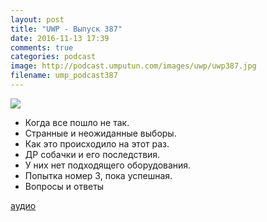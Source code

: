 ```yaml
---
layout: post
title: "UWP - Выпуск 387"
date: 2016-11-13 17:39
comments: true
categories: podcast
image: http://podcast.umputun.com/images/uwp/uwp387.jpg
filename: ump_podcast387
---
```

![](https://podcast.umputun.com/images/uwp/uwp387.jpg)

- Когда все пошло не так.
- Странные и неожиданные выборы.
- Как это происходило на этот раз.
- ДР собачки и его последствия.
- У них нет подходящего оборудования.
- Попытка номер 3, пока успешная.
- Вопросы и ответы

[аудио](https://podcast.umputun.com/media/ump_podcast387.mp3)
<audio src="https://podcast.umputun.com/media/ump_podcast387.mp3" preload="none"></audio>
